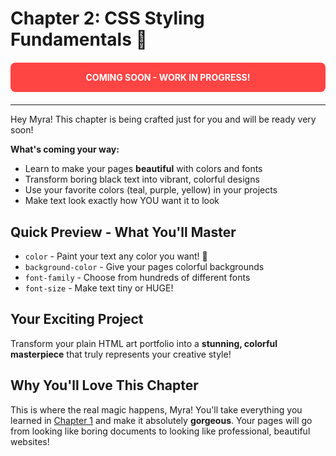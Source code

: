 # Chapter 2: CSS Styling Fundamentals 🎨

<div style="background-color: #ff4444; color: white; padding: 15px; border-radius: 8px; text-align: center; margin: 20px 0; font-weight: bold;">
COMING SOON - WORK IN PROGRESS!
</div>

---

Hey Myra! This chapter is being crafted just for you and will be ready very soon! 

**What's coming your way:**

- Learn to make your pages **beautiful** with colors and fonts
- Transform boring black text into vibrant, colorful designs
- Use your favorite colors (teal, purple, yellow) in your projects
- Make text look exactly how YOU want it to look

## Quick Preview - What You'll Master

- `color` - Paint your text any color you want! 🎨
- `background-color` - Give your pages colorful backgrounds
- `font-family` - Choose from hundreds of different fonts
- `font-size` - Make text tiny or HUGE!

## Your Exciting Project

Transform your plain HTML art portfolio into a **stunning, colorful masterpiece** that truly represents your creative style!

## Why You'll Love This Chapter
This is where the real magic happens, Myra! You'll take everything you learned in [Chapter 1](../chapter1/) and make it absolutely **gorgeous**. Your pages will go from looking like boring documents to looking like professional, beautiful websites!
